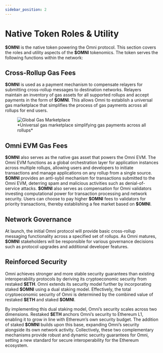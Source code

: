 ```yaml
---
sidebar_position: 2
---
```


# Native Token Roles & Utility

**\$OMNI** is the native token powering the Omni protocol. This section covers the roles and utility aspects of the **\$OMNI** tokenomics. The token serves the following functions within the network:

## Cross-Rollup Gas Fees

**\$OMNI** is used as a payment mechanism to compensate relayers for submitting cross-rollup messages to destination networks. Relayers maintain an inventory of gas assets for all supported rollups and accept payments in the form of **\$OMNI**. This allows Omni to establish a universal gas marketplace that simplifies the process of gas payments across all rollups for end users.

<figure>
  <img src="/img/gas-marketplace.png" alt="Global Gas Marketplace" />
  <figcaption>*Universal gas marketplace simplifying gas payments across all rollups*</figcaption>
</figure>

## Omni EVM Gas Fees

**\$OMNI** also serves as the native gas asset that powers the Omni EVM. The Omni EVM functions as a global orchestration layer for application instances across multiple rollups, allowing users and developers to initiate transactions and manage applications on any rollup from a single source. **\$OMNI** provides an anti-sybil mechanism for transactions submitted to the Omni EVM, deterring spam and malicious activities such as denial-of-service attacks. **\$OMNI** also serves as compensation for Omni validators investing computational power for transaction processing and network security. Users can choose to pay higher **\$OMNI** fees to validators for priority transactions, thereby establishing a fee market based on **\$OMNI**.

## Network Governance

At launch, the initial Omni protocol will provide basic cross-rollup messaging functionality across a specified set of rollups. As Omni matures, **\$OMNI** stakeholders will be responsible for various governance decisions such as protocol upgrades and additional developer features.

## Reinforced Security

Omni achieves stronger and more stable security guarantees than existing interoperability protocols by deriving its cryptoeconomic security from restaked **\$ETH**. Omni extends its security model further by incorporating staked **\$OMNI** using a dual staking model. Effectively, the total cryptoeconomic security of Omni is determined by the combined value of restaked **\$ETH** and staked **\$OMNI**.

By implementing this dual staking model, Omni’s security scales across two dimensions. Restaked **\$ETH** anchors Omni’s security to Ethereum L1, enabling it to grow in line with Ethereum’s own security budget. The addition of staked **\$OMNI** builds upon this base, expanding Omni’s security alongside its own network activity. Collectively, these two complementary mechanisms provide robust and dynamic security guarantees for Omni, setting a new standard for secure interoperability for the Ethereum ecosystem.
